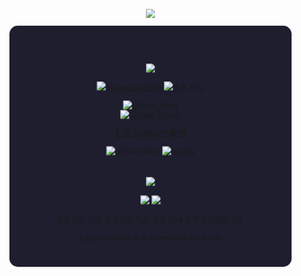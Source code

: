 <!-- 상단 웨이브 배너 -->
<p align="center">
  <img src="https://capsule-render.vercel.app/api?type=waving&color=0:1e1e2f,100:915eff&height=200&section=header&text=Welcome%20to%20ByulDaram's%20Profile!&fontSize=40&fontAlign=50&fontColor=ffffff&animation=fadeIn" />
</p>



<!-- 메인 컨테이너 -->
<div align="center" style="background-color:#1e1e2f; padding:30px; border-radius:15px;">

---

### <img src="https://readme-typing-svg.herokuapp.com?font=Nanum+Gothic+Coding&size=28&color=FF4D4D&center=true&vCenter=true&width=250&lines=📚+백허브" />

[![Solved.ac프로필](http://mazassumnida.wtf/api/v2/generate_badge?boj=ggm_byuldaram)](https://solved.ac/ggm_byuldaram)[![백준 잔디](http://mazandi.herokuapp.com/api?handle=ggm_byuldaram&theme=warm)](https://solved.ac/ggm_byuldaram/)
  
[![GitHub Stats](https://github-readme-stats.vercel.app/api?username=yeonwoo0981&show_icons=true&theme=tokyonight&hide=prs)](https://github.com/yeonwoo0981)  
[![GitHub Streak](https://streak-stats.demolab.com/?user=yeonwoo0981&theme=tokyonight)](https://github.com/yeonwoo0981)

[🌆 **깃 스카이라인 확인!**](https://git-skyline.huakun.tech/contribution/github/yeonwoo0981/embed)

![github-stats](https://stats.hyo.dev/api/github-stats-advanced?login=yeonwoo0981)
[![trophy](https://github-profile-trophy.vercel.app/?username=yeonwoo0981&theme=onedark)](https://github.com/ryo-ma/github-profile-trophy)


---


### <img src="https://readme-typing-svg.herokuapp.com?font=Nanum+Gothic+Coding&size=28&color=FFFFFF&center=true&vCenter=true&width=150&lines=📬+연락처" />
<p>
  <a href="mailto:0981syw@naver.com">
    <img src="https://img.shields.io/badge/Email-0981syw@naver.com-blue?style=for-the-badge&logo=gmail&logoColor=white" />
  </a>
  <a href="tel:01037235028">
    <img src="https://img.shields.io/badge/Phone-010--3723--5028-green?style=for-the-badge&logo=whatsapp&logoColor=white" />
  </a>
</p>
힘들지만 저의 한계까지 죽을 힘을 다해 노력해보겠습니다.


a game maker that beneficial the world

</div>
